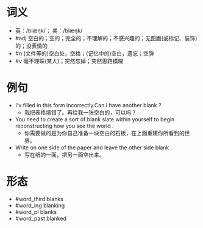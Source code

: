 # 词义
- 英：/blæŋk/； 美：/blæŋk/
- #adj 空白的；空的；完全的；不理解的；不感兴趣的；无图画(或标记、装饰)的；没表情的
- #n (文件等的)空白处，空格；(记忆中的)空白，遗忘；空弹
- #v 毫不理睬(某人)；突然忘掉；突然思路模糊
# 例句
- I'v filled in this form incorrectly.Can I have another blank ?
	- 我把表格填错了。再给我一张空白的，可以吗？
- You need to create a sort of blank slate within yourself to begin reconstructing how you see the world .
	- 你需要做的是为你自己准备一块空白的石板，在上面重建你所看到的世界。
- Write on one side of the paper and leave the other side blank .
	- 写在纸的一面，把另一面空出来。
# 形态
- #word_third blanks
- #word_ing blanking
- #word_pl blanks
- #word_past blanked
